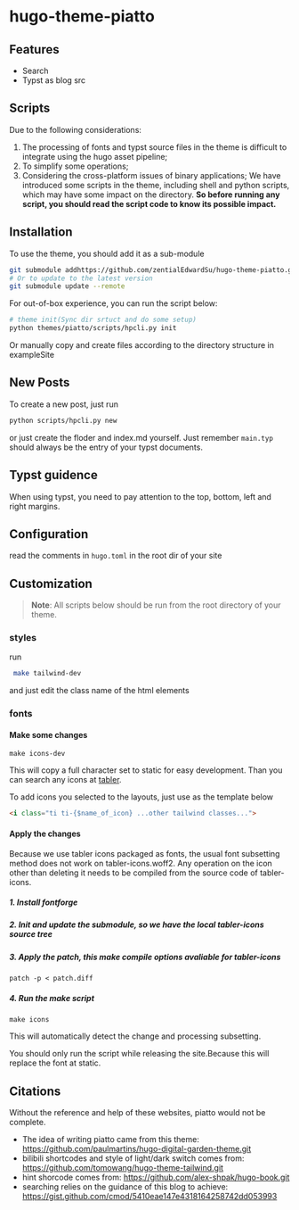 # hugo-theme-piatto

## Features

- Search
- Typst as blog src

## Scripts

Due to the following considerations:
1. The processing of fonts and typst source files in the theme is difficult to integrate using the hugo asset pipeline;
2. To simplify some operations;
3. Considering the cross-platform issues of binary applications;
We have introduced some scripts in the theme, including shell and python scripts, which may have some impact on the directory. **So before running any script, you should read the script code to know its possible impact.**

## Installation

To use the theme, you should add it as a sub-module

```bash
git submodule addhttps://github.com/zentialEdwardSu/hugo-theme-piatto.git themes/piatto
# Or to update to the latest version
git submodule update --remote
```
For out-of-box experience, you can run the script below:

```bash
# theme init(Sync dir srtuct and do some setup)
python themes/piatto/scripts/hpcli.py init
```
Or manually copy and create files according to the directory structure in exampleSite

## New Posts

To create a new post, just run

```bash
python scripts/hpcli.py new
```

or just create the floder and index.md yourself. Just remember `main.typ` should always be the entry of your typst documents. 

## Typst guidence

When using typst, you need to pay attention to the top, bottom, left and right margins.

## Configuration

read the comments in `hugo.toml` in the root dir of your site

## Customization

> **Note**:
> All scripts below should be run from the root directory of your theme.

### styles

run

```bash
 make tailwind-dev  
```

and just edit the class name of the html elements


### fonts

#### Make some changes

```shell
make icons-dev
```

This will copy a full character set to static for easy development. Than you can search any icons at [tabler](https://tabler.io/icons).

To add icons you selected to the layouts, just use as the template below
```html
<i class="ti ti-{$name_of_icon} ...other tailwind classes...">
```

#### Apply the changes

Because we use tabler icons packaged as fonts, the usual font subsetting method does not work on tabler-icons.woff2. Any operation on the icon other than deleting it needs to be compiled from the source code of tabler-icons.

##### 1. Install fontforge
##### 2. Init and update the submodule, so we have the local tabler-icons source tree
##### 3. Apply the patch, this make compile options avaliable for tabler-icons
```shell
patch -p < patch.diff
```
##### 4. Run the make script
```shell
make icons
```

This will automatically detect the change and processing subsetting.

You should only run the script while releasing the site.Because this will replace the font at static.


## Citations

Without the reference and help of these websites, piatto would not be complete.

- The idea of ​​writing piatto came from this theme: https://github.com/paulmartins/hugo-digital-garden-theme.git
- bilibili shortcodes and style of light/dark switch comes from: https://github.com/tomowang/hugo-theme-tailwind.git
- hint shorcode comes from: https://github.com/alex-shpak/hugo-book.git
- searching relies on the guidance of this blog to achieve: https://gist.github.com/cmod/5410eae147e4318164258742dd053993